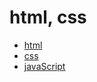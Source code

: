 # html, css
- [html](https://github.com/guswowh/TIL/blob/main/html-css/html.md)
- [css](https://github.com/guswowh/TIL/blob/main/html-css/css.md)
- [javaScript](https://github.com/guswowh/TIL/tree/main/javaScript)